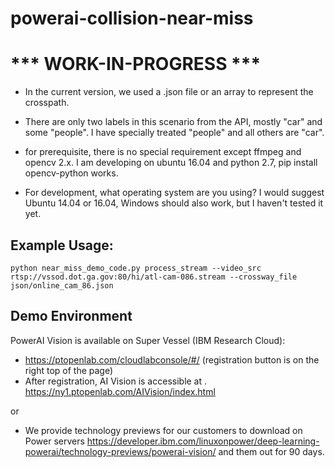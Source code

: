 # powerai-collision-near-miss

# *** WORK-IN-PROGRESS ***

* In the current version, we used a .json file or an array to represent the crosspath.

* There are only two labels in this scenario from the API, mostly "car" and some "people". I have specially treated "people" and all others are "car".

* for prerequisite, there is no special requirement except ffmpeg and opencv 2.x. I am developing on ubuntu 16.04 and python 2.7, pip install opencv-python works.

* For development, what operating system are you using? I would suggest Ubuntu 14.04 or 16.04, Windows should also work, but I haven't tested it yet.

## Example Usage:

```commandline
python near_miss_demo_code.py process_stream --video_src rtsp://vssod.dot.ga.gov:80/hi/atl-cam-086.stream --crossway_file json/online_cam_86.json
```

## Demo Environment

PowerAI Vision is available on Super Vessel (IBM Research Cloud):
- https://ptopenlab.com/cloudlabconsole/#/ (registration button is on the right top of the page)
- After registration, AI Vision is accessible at .  https://ny1.ptopenlab.com/AIVision/index.html

or

- We provide technology previews for our customers to download on Power servers https://developer.ibm.com/linuxonpower/deep-learning-powerai/technology-previews/powerai-vision/ and them out for 90 days.
